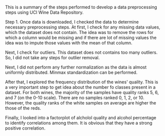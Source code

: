 This is a summary of the steps performed to develop a data preprocessing steps using UCI Wine Data Repository. 

Step 1. 
Once data is downloaded, I checked the data to determine necessary preprocessing steps.
At first, I check for any missing data values, which the dataset does not contain. The idea was to remove the rows for which a column would be missing and if there are lot of missing values the idea was to impute those values with the mean of that column. 

Next, I check for outliers. This dataset does not contains too many outliers. So, I did not take any steps for outlier removal.

Next, I did not perform any further normalization as the data is almost uniformly distributed. Minmax standardization can be performed. 

After that, I explored the frequency distribution of the wines' quality. This is a very important step to get idea about the number fo classes present in a dataset. For both wines, the majority of the samples have quality ranks 5, 6, and 7 (on the 0-10 scale). There are no samples ranked 0, 1, 2, or 10. However, the quality ranks of the white samples on average are higher the those of the reds.

Finally, I looked into a factorplot of alcholol quality and alcohol percentage to identify correlations among them. It is obvious that they have a strong positive correlation.   
